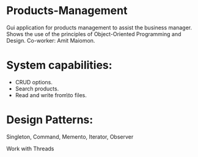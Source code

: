 # Products-Management
Gui application for products management to assist the business manager.
Shows the use of the principles of Object-Oriented Programming and Design.
Co-worker: Amit Maiomon.

# System capabilities:
* CRUD options.
* Search products.
* Read and write from\to files.

# Design Patterns:
Singleton, Command, Memento, Iterator, Observer

Work with Threads
